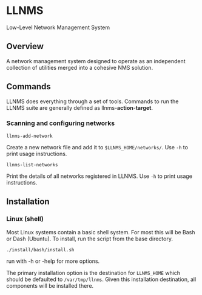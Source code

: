 LLNMS
=====

Low-Level Network Management System

Overview
--------
A network management system designed to operate as an independent collection
of utilities merged into a cohesive NMS solution.

Commands
--------

LLNMS does everything through a set of tools.  Commands to run the LLNMS suite
are generally defined as llnms-**action**-**target**.  

###  Scanning and configuring networks
    
    llnms-add-network

Create a new network file and add it to `$LLNMS_HOME/networks/`.  Use `-h` to print
usage instructions.

    llnms-list-networks

Print the details of all networks registered in LLNMS. Use `-h` to print usage instructions.

Installation
------------

### Linux (shell)
Most Linux systems contain a basic shell system.  For 
most this will be Bash or Dash (Ubuntu).  To install, 
run the script from the base directory.

    ./install/bash/install.sh

run with -h or -help for more options.

The primary installation option is the destination for `LLNMS_HOME` which 
should be defaulted to `/var/tmp/llnms`.  Given this installation destination,
all components will be installed there. 

